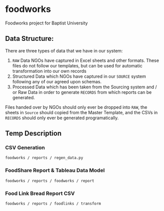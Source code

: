 # foodworks
Foodworks project for Baptist University


## Data Structure:

There are three types of data that we have in our system:

1. `RAW` Data NGOs have captured in Excel sheets and other formats. These files do not follow our templates, but can be used for automatic transformation into our own records
1. Structured Data which NGOs have captured in our `SOURCE` system following any of our agreed upon schemas. 
1. Processed Data which has been taken from the Sourcing system and / or Raw Data in order to generate `RECORDS` from which reports can be generated.

Files handed over by NGOs should only ever be dropped into `RAW`, the sheets in `Source` should copied from the Master Template, and the CSVs in `RECORDS` should only ever be generated programatically.  

## Temp Description

### CSV Generation

`foodworks / reports / regen_data.py`

### FoodShare Report & Tableau Data Model

`foodworks / reports / foodworks / report`

### Food Link Bread Report CSV

`foodworks / reports / foodlinks / transform`

